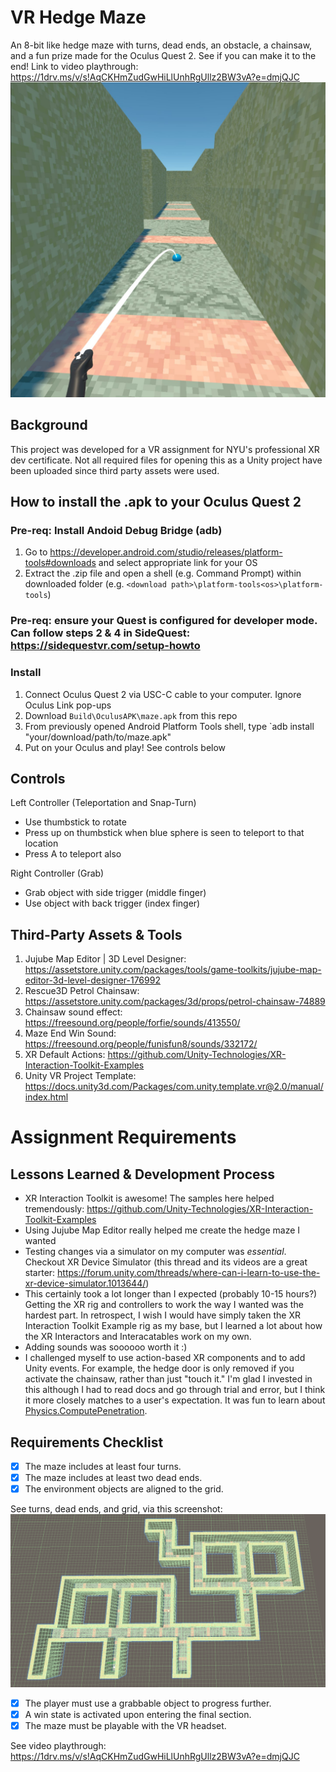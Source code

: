 # VR Hedge Maze
An 8-bit like hedge maze with turns, dead ends, an obstacle, a chainsaw, and a fun prize made for the Oculus Quest 2. See if you can make it to the end! Link to video playthrough: https://1drv.ms/v/s!AqCKHmZudGwHiLlUnhRgUllz2BW3vA?e=dmjQJC
![TeleportSample](https://github.com/jason-ortiz/Unity-Misc/blob/main/JO%20VR%20Maze/AssignmentMedia/Screenshots/TeleportSample.jpg)

## Background
This project was developed for a VR assignment for NYU's professional XR dev certificate. Not all required files for opening this as a Unity project have been uploaded since third party assets were used.

## How to install the .apk to your Oculus Quest 2
### Pre-req: Install Andoid Debug Bridge (adb)
1. Go to https://developer.android.com/studio/releases/platform-tools#downloads and select appropriate link for your OS
1. Extract the .zip file and open a shell (e.g. Command Prompt) within downloaded folder (e.g. `<download path>\platform-tools<os>\platform-tools`)
### Pre-req: ensure your Quest is configured for developer mode. Can follow steps 2 & 4 in SideQuest: https://sidequestvr.com/setup-howto
### Install
1. Connect Oculus Quest 2 via USC-C cable to your computer. Ignore Oculus Link pop-ups
1. Download `Build\OculusAPK\maze.apk` from this repo
1. From previously opened Android Platform Tools shell, type `adb install "your/download/path/to/maze.apk"
1. Put on your Oculus and play! See controls below

## Controls
Left Controller (Teleportation and Snap-Turn)
- Use thumbstick to rotate
- Press up on thumbstick when blue sphere is seen to teleport to that location
- Press A to teleport also

Right Controller (Grab)
- Grab object with side trigger (middle finger)
- Use object with back trigger (index finger)

## Third-Party Assets & Tools
1. Jujube Map Editor | 3D Level Designer: https://assetstore.unity.com/packages/tools/game-toolkits/jujube-map-editor-3d-level-designer-176992
1. Rescue3D Petrol Chainsaw: https://assetstore.unity.com/packages/3d/props/petrol-chainsaw-74889
1. Chainsaw sound effect: https://freesound.org/people/forfie/sounds/413550/
1. Maze End Win Sound: https://freesound.org/people/funisfun8/sounds/332172/
1. XR Default Actions: https://github.com/Unity-Technologies/XR-Interaction-Toolkit-Examples
1. Unity VR Project Template: https://docs.unity3d.com/Packages/com.unity.template.vr@2.0/manual/index.html

# Assignment Requirements
## Lessons Learned & Development Process
- XR Interaction Toolkit is awesome! The samples here helped tremendously: https://github.com/Unity-Technologies/XR-Interaction-Toolkit-Examples
- Using Jujube Map Editor really helped me create the hedge maze I wanted
- Testing changes via a simulator on my computer was *essential*. Checkout XR Device Simulator (this thread and its videos are a great starter: https://forum.unity.com/threads/where-can-i-learn-to-use-the-xr-device-simulator.1013644/)
- This certainly took a lot longer than I expected (probably 10-15 hours?) Getting the XR rig and controllers to work the way I wanted was the hardest part. In retrospect, I wish I would have simply taken the XR Interaction Toolkit Example rig as my base, but I learned a lot about how the XR Interactors and Interacatables work on my own.
- Adding sounds was soooooo worth it :)
- I challenged myself to use action-based XR components and to add Unity events. For example, the hedge door is only removed if you activate the chainsaw, rather than just "touch it." I'm glad I invested in this although I had to read docs and go through trial and error, but I think it more closely matches to a user's expectation. It was fun to learn about [Physics.ComputePenetration](https://docs.unity3d.com/ScriptReference/Physics.ComputePenetration.html).

## Requirements Checklist
- [x] The maze includes at least four turns.
- [x] The maze includes at least two dead ends.
- [x] The environment objects are aligned to the grid.

See turns, dead ends, and grid, via this screenshot:
![Maze Screenshot](https://github.com/jason-ortiz/Unity-Misc/blob/main/JO%20VR%20Maze/AssignmentMedia/Screenshots/Maze%20Grid%20View.png)

- [x] The player must use a grabbable object to progress further.
- [x] A win state is activated upon entering the final section.
- [x] The maze must be playable with the VR headset.

See video playthrough: https://1drv.ms/v/s!AqCKHmZudGwHiLlUnhRgUllz2BW3vA?e=dmjQJC

